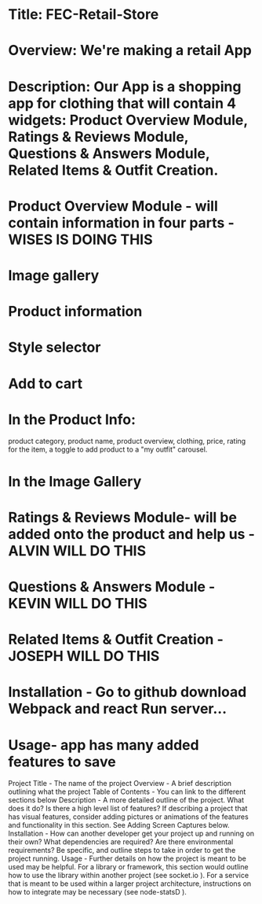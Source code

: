 # Title: FEC-Retail-Store

# Overview: We're making a retail App

# Description: Our App is a shopping app for clothing that will contain 4 widgets: Product Overview Module, Ratings & Reviews Module, Questions & Answers Module, Related Items & Outfit Creation.

# Product Overview Module - will contain information in four parts - WISES IS DOING THIS
# Image gallery
# Product information
# Style selector
# Add to cart

# In the Product Info:
product category,
product name,
product overview,
clothing,
price,
rating for the item,
a toggle to add product to a "my outfit" carousel.


# In the Image Gallery




# Ratings & Reviews Module- will be added onto the product and help us - ALVIN WILL DO THIS




# Questions & Answers Module - KEVIN WILL DO THIS




# Related Items & Outfit Creation - JOSEPH WILL DO THIS


# Installation - Go to github download Webpack and react Run server...


# Usage- app has many added features to save



Project Title - The name of the project
Overview - A brief description outlining what the project
Table of Contents - You can link to the different sections below
Description - A more detailed outline of the project. What does it do? Is there a high level list of features? If describing a project that has visual features, consider adding pictures or animations of the features and functionality in this section. See Adding Screen Captures below.
Installation - How can another developer get your project up and running on their own? What dependencies are required? Are there environmental requirements? Be specific, and outline steps to take in order to get the project running.
Usage - Further details on how the project is meant to be used may be helpful. For a library or framework, this section would outline how to use the library within another project (see socket.io  ). For a service that is meant to be used within a larger project architecture, instructions on how to integrate may be necessary (see node-statsD  ).
